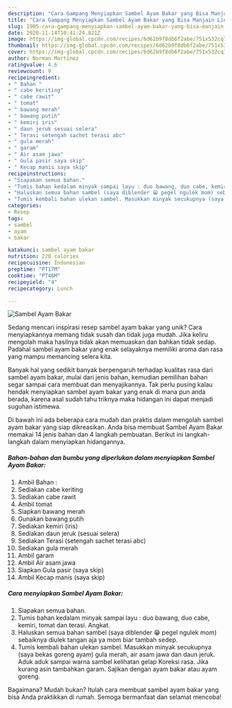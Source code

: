 ```yaml
---
description: "Cara Gampang Menyiapkan Sambel Ayam Bakar yang Bisa Manjain Lidah"
title: "Cara Gampang Menyiapkan Sambel Ayam Bakar yang Bisa Manjain Lidah"
slug: 1905-cara-gampang-menyiapkan-sambel-ayam-bakar-yang-bisa-manjain-lidah
date: 2020-11-14T10:41:24.821Z
image: https://img-global.cpcdn.com/recipes/6d62b9f8db6f2abe/751x532cq70/sambel-ayam-bakar-foto-resep-utama.jpg
thumbnail: https://img-global.cpcdn.com/recipes/6d62b9f8db6f2abe/751x532cq70/sambel-ayam-bakar-foto-resep-utama.jpg
cover: https://img-global.cpcdn.com/recipes/6d62b9f8db6f2abe/751x532cq70/sambel-ayam-bakar-foto-resep-utama.jpg
author: Norman Martinez
ratingvalue: 4.6
reviewcount: 9
recipeingredient:
- " Bahan "
- " cabe keriting"
- " cabe rawit"
- " tomat"
- " bawang merah"
- " bawang putih"
- " kemiri iris"
- " daun jeruk sesuai selera"
- " Terasi setengah sachet terasi abc"
- " gula merah"
- " garam"
- " Air asam jawa"
- " Gula pasir saya skip"
- " Kecap manis saya skip"
recipeinstructions:
- "Siapakan semua bahan."
- "Tumis bahan kedalam minyak sampai layu : duo bawang, duo cabe, kemiri, tomat dan terasi. Angkat."
- "Haluskan semua bahan sambel (saya diblender 😁 pegel ngulek mom) sebaiknya diulek tangan aja ya mom biar tambah sedep."
- "Tumis kembali bahan ulekan sambel. Masukkan minyak secukupnya (saya bekas goreng ayam) gula merah, air asam jawa dan daun jeruk. Aduk aduk sampai warna sambel kelihatan gelap Koreksi rasa. Jika kurang asin tambahkan garam. Sajikan dengan ayam bakar atau ayam goreng."
categories:
- Resep
tags:
- sambel
- ayam
- bakar

katakunci: sambel ayam bakar 
nutrition: 220 calories
recipecuisine: Indonesian
preptime: "PT17M"
cooktime: "PT46M"
recipeyield: "4"
recipecategory: Lunch

---
```



![Sambel Ayam Bakar](https://img-global.cpcdn.com/recipes/6d62b9f8db6f2abe/751x532cq70/sambel-ayam-bakar-foto-resep-utama.jpg)

Sedang mencari inspirasi resep sambel ayam bakar yang unik? Cara menyiapkannya memang tidak susah dan tidak juga mudah. Jika keliru mengolah maka hasilnya tidak akan memuaskan dan bahkan tidak sedap. Padahal sambel ayam bakar yang enak selayaknya memiliki aroma dan rasa yang mampu memancing selera kita.



Banyak hal yang sedikit banyak berpengaruh terhadap kualitas rasa dari sambel ayam bakar, mulai dari jenis bahan, kemudian pemilihan bahan segar sampai cara membuat dan menyajikannya. Tak perlu pusing kalau hendak menyiapkan sambel ayam bakar yang enak di mana pun anda berada, karena asal sudah tahu triknya maka hidangan ini dapat menjadi suguhan istimewa.


Di bawah ini ada beberapa cara mudah dan praktis dalam mengolah sambel ayam bakar yang siap dikreasikan. Anda bisa membuat Sambel Ayam Bakar memakai 14 jenis bahan dan 4 langkah pembuatan. Berikut ini langkah-langkah dalam menyiapkan hidangannya.

<!--inarticleads1-->

##### Bahan-bahan dan bumbu yang diperlukan dalam menyiapkan Sambel Ayam Bakar:

1. Ambil  Bahan :
1. Sediakan  cabe keriting
1. Sediakan  cabe rawit
1. Ambil  tomat
1. Siapkan  bawang merah
1. Gunakan  bawang putih
1. Sediakan  kemiri (iris)
1. Sediakan  daun jeruk (sesuai selera)
1. Sediakan  Terasi (setengah sachet terasi abc)
1. Sediakan  gula merah
1. Ambil  garam
1. Ambil  Air asam jawa
1. Siapkan  Gula pasir (saya skip)
1. Ambil  Kecap manis (saya skip)




<!--inarticleads2-->

##### Cara menyiapkan Sambel Ayam Bakar:

1. Siapakan semua bahan.
1. Tumis bahan kedalam minyak sampai layu : duo bawang, duo cabe, kemiri, tomat dan terasi. Angkat.
1. Haluskan semua bahan sambel (saya diblender 😁 pegel ngulek mom) sebaiknya diulek tangan aja ya mom biar tambah sedep.
1. Tumis kembali bahan ulekan sambel. Masukkan minyak secukupnya (saya bekas goreng ayam) gula merah, air asam jawa dan daun jeruk. Aduk aduk sampai warna sambel kelihatan gelap Koreksi rasa. Jika kurang asin tambahkan garam. Sajikan dengan ayam bakar atau ayam goreng.




Bagaimana? Mudah bukan? Itulah cara membuat sambel ayam bakar yang bisa Anda praktikkan di rumah. Semoga bermanfaat dan selamat mencoba!

